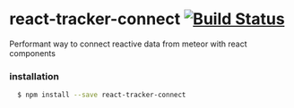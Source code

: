 # react-tracker-connect [![Build Status](https://travis-ci.org/maxnowack/react-tracker-connect.svg?branch=master)](https://travis-ci.org/maxnowack/react-tracker-connect)
Performant way to connect reactive data from meteor with react components

### installation
````bash
  $ npm install --save react-tracker-connect
````
